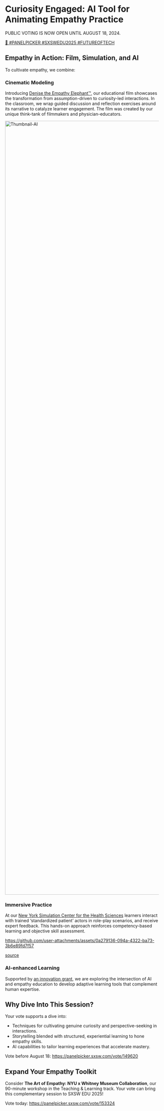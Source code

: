 # Curiosity Engaged: AI Tool for Animating Empathy Practice

PUBLIC VOTING IS NOW OPEN UNTIL AUGUST 18, 2024.

[🎥 #PANELPICKER #SXSWEDU2025 #FUTUREOFTECH](https://www.youtube.com/watch?v=ds73Pah4gM4)


## Empathy in Action: Film, Simulation, and AI

To cultivate empathy, we combine:

### Cinematic Modeling
Introducing [Denise the Empathy Elephant™,](https://www.empathyproject.com/denise
) our educational film showcases the transformation from assumption-driven to curiosity-led interactions. In the classroom, we wrap guided discussion and reflection exercises around its narrative to catalyze learner engagement. 
The film was created by our unique think-tank of filmmakers and physician-educators. 

<img width="2524" alt="Thumbnail-AI" src="https://github.com/user-attachments/assets/d60287f8-a864-412e-a7bb-6551072ec9f8">



### Immersive Practice
At our [New York Simulation Center for the Health Sciences](https://www.nysimcenter.org/sposce-programs) learners interact with trained ‘standardized patient’ actors in role-play scenarios, and receive expert feedback. This hands-on approach reinforces competency-based learning and objective skill assessment.




https://github.com/user-attachments/assets/0a279136-094a-4322-ba73-3b6e89fd7f57





[source](https://laerdal.com/products/simulation-training/manage-assess-debrief/simcapture/)

### AI-enhanced Learning
Supported by [an innovation grant](https://med.nyu.edu/departments-institutes/medicine/divisions/general-internal-medicine-clinical-innovation/program-medical-education-innovations-research/innovation-grants), we are exploring the intersection of AI and empathy education to develop adaptive learning tools that complement human expertise. 

## Why Dive Into This Session?

Your vote supports a dive into:
* Techniques for cultivating genuine curiosity and perspective-seeking in interactions.
* Storytelling blended with structured, experiential learning to hone empathy skills.
* AI capabilities to tailor learning experiences that accelerate mastery.

Vote before August 18: https://panelpicker.sxsw.com/vote/149620 

## Expand Your Empathy Toolkit  

Consider **The Art of Empathy: NYU x Whitney Museum Collaboration**, our 90-minute workshop in the Teaching & Learning track. Your vote can bring this complementary session to SXSW EDU 2025!

Vote today: https://panelpicker.sxsw.com/vote/153324
